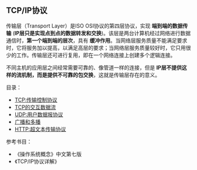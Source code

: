 ## TCP/IP协议

传输层（Transport Layer）是ISO OSI协议的第四层协议，实现 **端到端的数据传输** (**IP层只是实现点到点的数据转发和交换**)。该层是两台计算机经过网络进行数据通信时，**第一个端到端的层次**，具有 **缓冲作用**。当网络层服务质量不能满足要求时，它将服务加以提高，以满足高层的要求；当网络层服务质量较好时，它只用很少的工作。传输层还可进行复用，即在一个网络连接上创建多个逻辑连接。

不同主机的应用层之间经常需要可靠的、像管道一样的连接，但是 **IP层不提供这样的流机制，而是提供不可靠的包交换**，这就是传输层存在的意义。

目录：

  * [TCP:传输控制协议](tcp1.md)
  * [TCP的交互数据流](tcp2.md)
  * [UDP:用户数据报协议](udp1.md)
  * [广播和多播](tcpip12.md)
  * [HTTP:超文本传输协议](http.md)

参考书目：
   + 《操作系统概念》中文第七版
   + 《TCP/IP协议详解》
